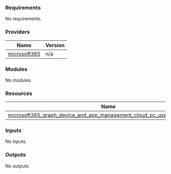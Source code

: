 <!-- BEGIN_TF_DOCS -->
### Requirements

No requirements.

### Providers

| Name | Version |
|------|---------|
| <a name="provider_microsoft365"></a> [microsoft365](#provider_microsoft365) | n/a |

### Modules

No modules.

### Resources

| Name | Type |
|------|------|
| [microsoft365_graph_device_and_app_management_cloud_pc_user_setting.example](https://registry.terraform.io/providers/hashicorp/microsoft365/latest/docs/resources/graph_device_and_app_management_cloud_pc_user_setting) | resource |

### Inputs

No inputs.

### Outputs

No outputs.
<!-- END_TF_DOCS -->